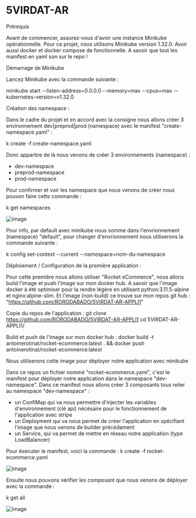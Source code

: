 # 5VIRDAT-AR
Prérequis

Avant de commencer, assurez-vous d'avoir une instance Minikube opérationnelle. Pour ce projet, nous utilisons Minikube version 1.32.0.
Avoir aussi docker et docker compose de fonctionnelle. 
A savoir que tout les manifest en yaml son sur le repo !

Démarrage de Minikube

Lancez Minikube avec la commande suivante :

minikube start --listen-address=0.0.0.0 --memory=max --cpus=max --kubernetes-version=v1.32.0

Création des namespace : 

Dans le cadre du projet et en accord avec la consigne nous allons créer 3 environnement dev|preprod|prod (namespace) avec le manifest "create-namespace.yaml" : 

k create -f create-namespace.yaml

Donc appartire de là nous venons de créer 3 environnements (namespace) : 
- dev-namespace
- preprod-namespace
- prod-namespace

Pour confirmer et voir les namespace que nous venons de créer nous pouvon faire cette commande : 

k get namespaces

![image](https://github.com/user-attachments/assets/84cf19dd-1317-4068-b342-1ac2e782eaba)


Pour info, par default avec minikube nous somme dans l'envrionnement (namespace) "default", pour changer d'envrionnement nous utiliserons la commande suivante : 

k config set-context --current --namespace=nom-du-namespace


Déploiement / Configuration de la première application : 

Pour cette première nous allons utiliser "Rocket eCommerce", nous allons build l'image et push l'image sur mon docker hub. 
A savoir que l'image docker à été optimiser pour la rendre légère en utilisant python:3.11.5-alpine et nginx:alpine-slim. 
Et l'image (non-build) ce trouve sur mon repos git hub : "https://github.com/RORODABADO/5VIRDAT-AR-APPLI1"

Copie du repos de l'application : 
git clone https://github.com/RORODABADO/5VIRDAT-AR-APPLI1
cd 5VIRDAT-AR-APPLI1/

Build et push de l'image sur mon docker hub : 
docker build -t antoinerotinat/rocket-ecommerce:latest . && docker push antoinerotinat/rocket-ecommerce:latest

Nous utiliserons cette image pour déployer notre application avec minikube

Dans ce repos un fichier nommé "rocket-ecommerce.yaml", c'est le manifest pour déployer notre application dans le namespace "dev-namespace".
Dans ce manifest nous allons créer 3 composants tous relier au namespace "dev-namespace" : 

- un ConfiMap qui va nous permettre d'injecter les variables d'environnement (clé api) nécésaire pour le fonctionnement de l'application avec stripe 
- un Deployment qui va nous permet de créer l'application en spécifiant l'image que nous venons de builder précédament
- un Service, qui va permet de mettre en réseau notre application (type LoadBalancer)

Pour éxecuter le manifest, voici la commande : 
k create -f rocket-ecommerce.yaml

![image](https://github.com/user-attachments/assets/b0764824-3eda-454e-9468-9eff0e673311)

Ensuite nous pouvons vérifier les composant que nous venons de déployer avec la commande : 

k get all 



![image](https://github.com/user-attachments/assets/f2f87e0d-9beb-4e7c-b6c9-de5d87675a1f)



